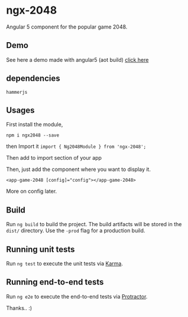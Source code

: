 # ngx-2048

Angular 5 component for the popular game 2048.

## Demo

See here a demo made with angular5 (aot build) [click here](https://test-7885f.firebaseapp.com/)

## dependencies

`hammerjs`

## Usages

First install the module,

`npm i ngx2048 --save`

then Import it
`import { Ng2048Module } from 'ngx-2048';`

Then add to import section of your app

Then, just add the component where you want to display it.

`<app-game-2048 [config]="config"></app-game-2048>`

More on config later.

## Build

Run `ng build` to build the project. The build artifacts will be stored in the `dist/` directory. Use the `-prod` flag for a production build.

## Running unit tests

Run `ng test` to execute the unit tests via [Karma](https://karma-runner.github.io).

## Running end-to-end tests

Run `ng e2e` to execute the end-to-end tests via [Protractor](http://www.protractortest.org/).

Thanks.. :)